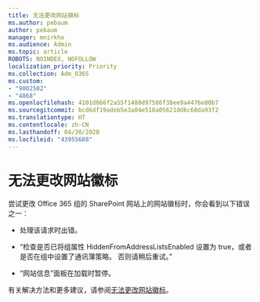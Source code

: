 ```yaml
---
title: 无法更改网站徽标
ms.author: pebaum
author: pebaum
manager: mnirkhe
ms.audience: Admin
ms.topic: article
ROBOTS: NOINDEX, NOFOLLOW
localization_priority: Priority
ms.collection: Adm_O365
ms.custom:
- "9002502"
- "4868"
ms.openlocfilehash: 4101d066f2a55f1480d97586f38ee9a4476e80b7
ms.sourcegitcommit: bcd6df19adeb5e3a04e518a05621dd6c68da93f2
ms.translationtype: HT
ms.contentlocale: zh-CN
ms.lasthandoff: 04/30/2020
ms.locfileid: "43955688"
---
```

# <a name="unable-to-change-site-logo"></a>无法更改网站徽标

尝试更改 Office 365 组的 SharePoint 网站上的网站徽标时，你会看到以下错误之一：

- 处理该请求时出错。

- “检查是否已将组属性 HiddenFromAddressListsEnabled 设置为 true，或者是否在组中设置了通讯簿策略。 否则请稍后重试。”

- “网站信息”面板在加载时暂停。

有关解决方法和更多建议，请参阅[无法更改网站徽标](https://docs.microsoft.com/sharepoint/troubleshoot/sites/error-when-changing-o365-site-logo)。

